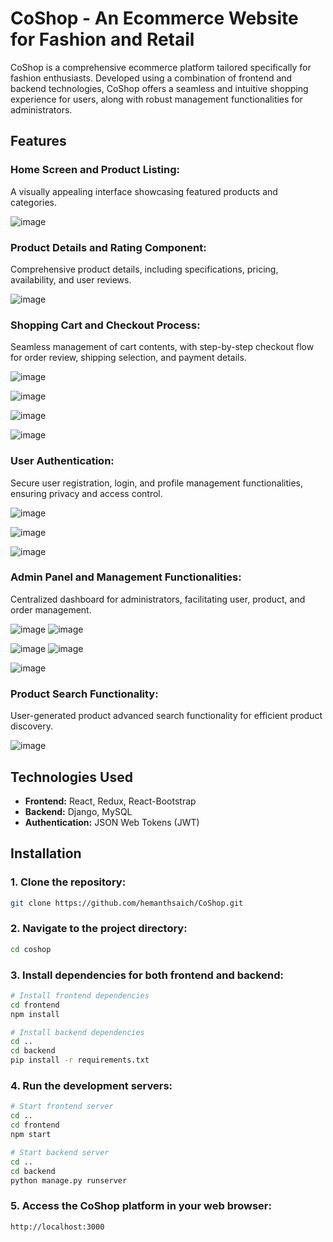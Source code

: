 # CoShop - An Ecommerce Website for Fashion and Retail

CoShop is a comprehensive ecommerce platform tailored specifically for fashion enthusiasts. Developed using a combination of frontend and backend technologies, CoShop offers a seamless and intuitive shopping experience for users, along with robust management functionalities for administrators.

## Features

### Home Screen and Product Listing:
A visually appealing interface showcasing featured products and categories.

  ![image](https://github.com/hemanthsaich/CoShop/assets/91429511/8bc8a8e6-4ddb-4757-b266-63929e4a3bbd)

### Product Details and Rating Component:
Comprehensive product details, including specifications, pricing, availability, and user reviews.

  ![image](https://github.com/hemanthsaich/CoShop/assets/91429511/a8dc611f-d0f3-43c2-9f97-0187c181f5fe)

  
  ### Shopping Cart and Checkout Process:
  Seamless management of cart contents, with step-by-step checkout flow for order review, shipping selection, and payment details.


  ![image](https://github.com/hemanthsaich/CoShop/assets/91429511/d97f1526-c2d5-4b39-a3ad-de28d4289c82)

  ![image](https://github.com/hemanthsaich/CoShop/assets/91429511/a11ad269-cace-4cda-9195-537307fc17e6)

  ![image](https://github.com/hemanthsaich/CoShop/assets/91429511/803f1d45-68a1-43dc-b402-60c2fcbe0b5e)

   ![image](https://github.com/hemanthsaich/CoShop/assets/91429511/dbe45bad-d16f-41f4-92f8-775f298a6fe7)
  

### User Authentication:
 Secure user registration, login, and profile management functionalities, ensuring privacy and access control.


  ![image](https://github.com/hemanthsaich/CoShop/assets/91429511/0c56fdcf-8e36-4b09-8479-ec00eb27d703)
  
  ![image](https://github.com/hemanthsaich/CoShop/assets/91429511/e52a09c2-78bb-469d-a23f-5025c6a7441e)

  ![image](https://github.com/hemanthsaich/CoShop/assets/91429511/173b4039-f1d8-4608-bd75-8b3dad7e9332)

  
### Admin Panel and Management Functionalities:
Centralized dashboard for administrators, facilitating user, product, and order management.

  ![image](https://github.com/hemanthsaich/CoShop/assets/91429511/8c603909-5052-45fa-a48f-6df25091bcd9)
  ![image](https://github.com/hemanthsaich/CoShop/assets/91429511/c7138484-8471-4efe-af49-b6abe00b3d29)

  ![image](https://github.com/hemanthsaich/CoShop/assets/91429511/5882c33b-5809-42e4-a569-8ba686610cc5)
  ![image](https://github.com/hemanthsaich/CoShop/assets/91429511/417c513d-eeea-447e-b5e0-045b87474e85)

  ![image](https://github.com/hemanthsaich/CoShop/assets/91429511/94a95927-7ac4-45e8-8ea8-811caf01716c)

  
### Product Search Functionality:
User-generated product advanced search functionality for efficient product discovery.

![image](https://github.com/hemanthsaich/CoShop/assets/91429511/9ed9da5a-cdc3-4a0f-9847-1d04e6f76250)

  
## Technologies Used

- **Frontend:** React, Redux, React-Bootstrap
- **Backend:** Django, MySQL
- **Authentication:** JSON Web Tokens (JWT)

## Installation

### 1. Clone the repository:

```bash
git clone https://github.com/hemanthsaich/CoShop.git
```

### 2. Navigate to the project directory:
```bash
cd coshop
```
### 3. Install dependencies for both frontend and backend:

```bash
# Install frontend dependencies
cd frontend
npm install

# Install backend dependencies
cd ..
cd backend
pip install -r requirements.txt
```

### 4. Run the development servers:

```bash
# Start frontend server
cd ..
cd frontend
npm start

# Start backend server
cd ..
cd backend
python manage.py runserver
```

### 5. Access the CoShop platform in your web browser:
```bash
http://localhost:3000
```
